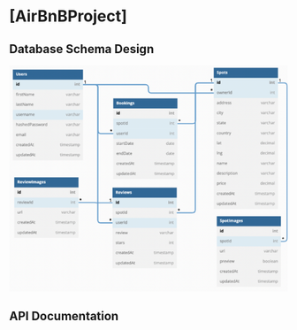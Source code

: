 # [AirBnBProject]

## Database Schema Design

![db-schema]

[db-schema]: ./images/schema.png

## API Documentation